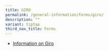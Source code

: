```yaml
---
title: GIRO
permalink: /general-information/forms/giro/
description: ""
variant: tiptap
third_nav_title: Forms
---
```

<p></p><ul><li><p><a href="/files/Forms%20&amp;%20Other%20Info/Information%20on%20GIRO.pdf" rel="noopener noreferrer nofollow" target="_blank">Information on Giro</a></p></li></ul><p></p>